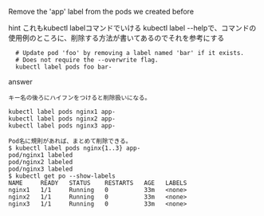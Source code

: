 Remove the 'app' label from the pods we created before

hint
これもkubectl labelコマンドでいける
kubectl label --helpで、コマンドの使用例のところに、削除する方法が書いてあるのでそれを参考にする
```
  # Update pod 'foo' by removing a label named 'bar' if it exists.
  # Does not require the --overwrite flag.
  kubectl label pods foo bar-
```

answer

```
キー名の後ろにハイフンをつけると削除扱いになる。

kubectl label pods nginx1 app-
kubectl label pods nginx2 app-
kubectl label pods nginx3 app-

Pod名に規則があれば、まとめて削除できる。
$ kubectl label pods nginx{1..3} app-
pod/nginx1 labeled
pod/nginx2 labeled
pod/nginx3 labeled
$ kubectl get po --show-labels
NAME     READY   STATUS    RESTARTS   AGE   LABELS
nginx1   1/1     Running   0          33m   <none>
nginx2   1/1     Running   0          33m   <none>
nginx3   1/1     Running   0          33m   <none>
```